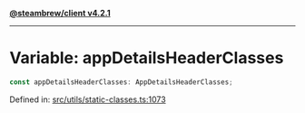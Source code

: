 [**@steambrew/client v4.2.1**](../README.md)

***

# Variable: appDetailsHeaderClasses

```ts
const appDetailsHeaderClasses: AppDetailsHeaderClasses;
```

Defined in: [src/utils/static-classes.ts:1073](https://github.com/SteamClientHomebrew/SDK/blob/main/typescript-packages/client/src/utils/static-classes.ts#L1073)
